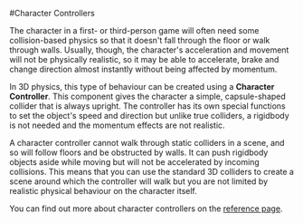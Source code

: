 #Character Controllers

The character in a first- or third-person game will often need some collision-based physics so that it doesn't fall through the floor or walk through walls. Usually, though, the character's acceleration and movement will not be physically realistic, so it may be able to accelerate, brake and change direction almost instantly without being affected by momentum.

In 3D physics, this type of behaviour can be created using a __Character Controller__. This component gives the character a simple, capsule-shaped collider that is always upright. The controller has its own special functions to set the object's speed and direction but unlike true colliders, a rigidbody is not needed and the momentum effects are not realistic.

A character controller cannot walk through static colliders in a scene, and so will follow floors and be obstructed by walls. It can push rigidbody objects aside while moving but will not be accelerated by incoming collisions. This means that you can use the standard 3D colliders to create a scene around which the controller will walk but you are not limited by realistic physical behaviour on the character itself.

You can find out more about character controllers on the [reference page](class-CharacterController).